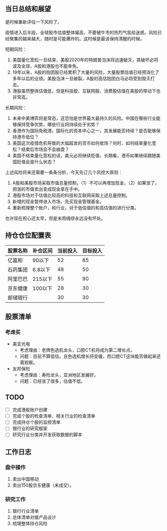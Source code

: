 ## 当日总结和展望

是时候重新评估一下风险了。

疫情进入后半段，全球股市估值整体偏高，不要被牛市的热烈气氛给迷惑。风险已经聚集的越来越大，随时是可能爆炸的。这时候是最该保持清醒的时候。

短期风险：

1. 美国量化宽松一旦结束，美股2020年的特朗普泡沫将迅速破灭，其破坏必将波及全球，A股和港股也不能幸免。
2. 19年以来，A股的抱团股已经累积了大量的风险，大量股票估值已经预消化了多年以后的业绩。美股泡沫一旦破裂，A股的高估抱团白马必将受到毁灭打击。
3. 港股虽然整体估值低，但是科技股、互联网股、消费股估值在美股的带动下也非常高。

长期风险：

1. 未来中美博弈将是常态，这恐怕是世界最大最持久的风险。中国在哪些行业能够保持竞争优势，哪些行业将持续处于劣势？
2. 香港作为国际免税港，国际化的资本中心之一，其发展能否持续？是否能够保持港币低位？
3. 美国这次疫情危机导致的大幅超发的货币如何收场？何时、如何结束量化宽松？结束后市场会不会崩盘？
4. 美国不结束量化宽松的话，美元必将继续贬值，长期看，港币如果继续跟随美国贬值会是什么状态？

上述风险将来还需要一条条分析，今天先订几个风控大原则：

1. A股和美股市场采取市值总量控制，（1）不可以再增加现金，（2）如果涨了，把涨的市值卖出变成现金拿在手中。
2. 港股市场对于估值比较高的科技和互联网采取上述总量控制。
3. 新增的现金暂停进入市场，先买现金管理基金。
4. 重新梳理整个账户，和行业，对于低估值的和高估值的进行分类。

也许现在担心还太早，但是未雨绸缪永远没有坏处。

## 持仓仓位配置表

| 股票名称 | 补仓区间 | 当前投入 | 目标投入 |
| -------- | -------- | -------- | -------- |
| 亿嘉和   | 90以下   | 52       | 85       |
| 石药集团 | 6.8以下  | 48       | 50       |
| 阿里巴巴 | 215以下  | 55       | 90       |
| 京东健康 | 100以下  | 28       | 30       |
| 邮储银行 |          | 30       | 30       |

## 股票清单

### 考虑买

* 美亚光电
  * 考虑理由：老牌色选机龙头，口腔CT机将成为第二增长点。
  * 问题：目前不算低估。且色选机增长将变缓，而口腔CT这块能否做起来还需观察。
* 友邦保险
  * 考虑理由：寿险龙头，亚洲地区发展好。
  * 问题：已经涨了很多，估值不低。

## TODO

- [ ] 完成港股账户创建
- [ ] 完成个股的检查清单、相关行业的检查清单
- [ ] 完成持仓个股的监控清单
- [ ] 银行业的研究框架
- [ ] 研究行业分类并开发获取数据的脚本

## 工作日志

### 盘中操作

1. 卖出中国移动
2. 卖出150股京东健康（未成交）。

### 研究工作

1. 银行行业清单
2. 总体清单对接产品设计
3. 梳理整体持仓风险

